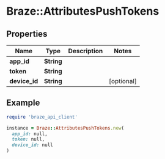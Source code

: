 # Braze::AttributesPushTokens

## Properties

| Name | Type | Description | Notes |
| ---- | ---- | ----------- | ----- |
| **app_id** | **String** |  |  |
| **token** | **String** |  |  |
| **device_id** | **String** |  | [optional] |

## Example

```ruby
require 'braze_api_client'

instance = Braze::AttributesPushTokens.new(
  app_id: null,
  token: null,
  device_id: null
)
```


